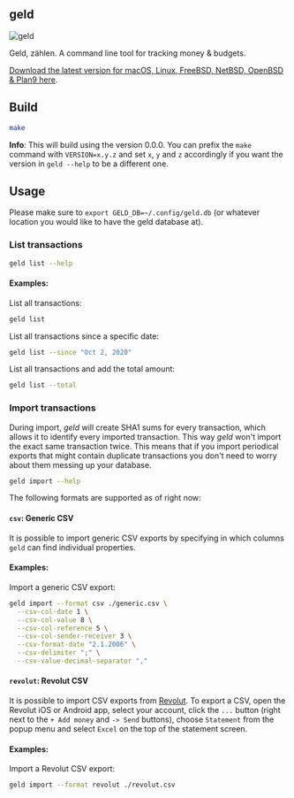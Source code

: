 geld
----

![geld](documentation/geld.png)

Geld, zählen. A command line tool for tracking money & budgets.

[Download the latest version for macOS, Linux, FreeBSD, NetBSD, OpenBSD & Plan9 here](https://github.com/mrusme/geld/releases/latest).


## Build

```sh
make
```

**Info**: This will build using the version 0.0.0. You can prefix the `make` 
command with `VERSION=x.y.z` and set `x`, `y` and `z` accordingly if you want 
the version in `geld --help` to be a different one.


## Usage

Please make sure to `export GELD_DB=~/.config/geld.db` (or whatever location 
you would like to have the geld database at).


### List transactions

```sh
geld list --help
```

#### Examples:

List all transactions:

```sh
geld list
```

List all transactions since a specific date:

```sh
geld list --since "Oct 2, 2020"
```

List all transactions and add the total amount:

```sh
geld list --total
```


### Import transactions

During import, *geld* will create SHA1 sums for every transaction, which allows 
it to identify every imported transaction. This way *geld* won't import the 
exact same transaction twice. This means that if you import periodical exports 
that might contain duplicate transactions you don't need to worry about them 
messing up your database.

```sh
geld import --help
```

The following formats are supported as of right now:


#### `csv`: Generic CSV

It is possible to import generic CSV exports by specifying in which columns
`geld` can find individual properties.

#### Examples:

Import a generic CSV export:

```sh
geld import --format csv ./generic.csv \
  --csv-col-date 1 \
  --csv-col-value 8 \
  --csv-col-reference 5 \
  --csv-col-sender-receiver 3 \
  --csv-format-date "2.1.2006" \
  --csv-delimiter ";" \
  --csv-value-decimal-separator ","
```


#### `revolut`: Revolut CSV

It is possible to import CSV exports from [Revolut](https://revolut.com). To
export a CSV, open the Revolut iOS or Android app, select your account, click
the `...` button (right next to the `+ Add money` and `-> Send` buttons),
choose `Statement` from the popup menu and select `Excel` on the top of the
statement screen.

#### Examples:

Import a Revolut CSV export:

```sh
geld import --format revolut ./revolut.csv
```
